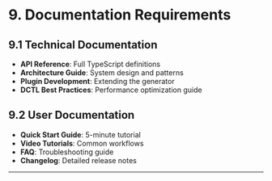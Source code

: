 # 9. Documentation Requirements

## 9.1 Technical Documentation
- **API Reference**: Full TypeScript definitions
- **Architecture Guide**: System design and patterns
- **Plugin Development**: Extending the generator
- **DCTL Best Practices**: Performance optimization guide

## 9.2 User Documentation
- **Quick Start Guide**: 5-minute tutorial
- **Video Tutorials**: Common workflows
- **FAQ**: Troubleshooting guide
- **Changelog**: Detailed release notes

---
